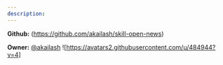 ```yaml
---
description: 
---
```



**Github:** (https://github.com/akailash/skill-open-news)

**Owner:** [@akailash](https://github.com/akailash) ![https://avatars2.githubusercontent.com/u/484944?v=4]

